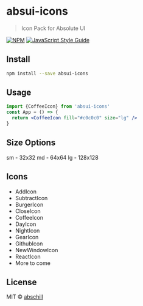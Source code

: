 # absui-icons

> Icon Pack for Absolute UI

[![NPM](https://img.shields.io/npm/v/absui-icons.svg)](https://www.npmjs.com/package/absui-icons) [![JavaScript Style Guide](https://img.shields.io/badge/code_style-standard-brightgreen.svg)](https://standardjs.com)

## Install

```bash
npm install --save absui-icons
```

## Usage
```jsx
import {CoffeeIcon} from 'absui-icons'
const App = () => {
  return <CoffeeIcon fill="#c0c0c0" size="lg" />
}
```
## Size Options
sm - 32x32
md - 64x64 
lg - 128x128

## Icons
- AddIcon
- SubtractIcon
- BurgerIcon
- CloseIcon
- CoffeeIcon
- DayIcon
- NightIcon
- GearIcon
- GithubIcon
- NewWindowIcon
- ReactIcon
- More to come

## License

MIT © [abschill](https://github.com/abschill)
